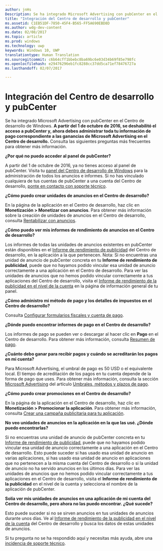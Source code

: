 ```yaml
---
author: jnHs
Description: Se ha integrado Microsoft Advertising con pubCenter en el Centro de desarrollo de Windows.
title: "Integración del Centro de desarrollo y pubCenter"
ms.assetid: C1EB51DF-7850-45F4-B565-FF5A690EBD8D
ms.author: wdg-dev-content
ms.date: 02/08/2017
ms.topic: article
ms.prod: windows
ms.technology: uwp
keywords: Windows 10, UWP
translationtype: Human Translation
ms.sourcegitcommit: c6b64cff1bbebc8ba69bc6e03d34b69f85e798fc
ms.openlocfilehash: e29476296eb1fc8288cc37dd5ca71ef78476727a
ms.lasthandoff: 02/07/2017

---
```


# <a name="pubcenter-dev-center-integration"></a>Integración del Centro de desarrollo y pubCenter

Se ha integrado Microsoft Advertising con pubCenter en el Centro de desarrollo de Windows. **A partir del 1 de octubre de 2016, se deshabilitó el acceso a pubCenter y, ahora debes administrar toda tu información de pago correspondiente a las ganancias de Microsoft Advertising en el Centro de desarrollo.** Consulta las siguientes preguntas más frecuentes para obtener más información.

**¿Por qué no puedo acceder al panel de pubCenter?**

A partir del 1 de octubre de 2016, ya no tienes acceso al panel de pubCenter. Visita tu [panel del Centro de desarrollo de Windows](https://developer.microsoft.com/dashboard/apps/overview) para la administración de todos los anuncios e informes. Si no has vinculado cualquiera de tus cuentas de pubCenter a una cuenta del Centro de desarrollo, [ponte en contacto con soporte técnico](http://go.microsoft.com/fwlink/?LinkId=393643).

**¿Cómo puedo crear unidades de anuncios en el Centro de desarrollo?**

En la página de la aplicación en el Centro de desarrollo, haz clic en **Monetización > Monetizar con anuncios**. Para obtener más información sobre la creación de unidades de anuncios en el Centro de desarrollo, consulta [Rentabilizar con anuncios](monetize-with-ads.md).

**¿Cómo puedo ver mis informes de rendimiento de anuncios en el Centro de desarrollo?**

Los informes de todas las unidades de anuncios existentes en pubCenter están disponibles en el [Informe de rendimiento de publicidad](advertising-performance-report.md) del Centro de desarrollo, en la aplicación a la que pertenecen. Nota: Si no encuentras una unidad de anuncio de pubCenter concreta en tu **Informe de rendimiento de publicidad**, puede que no hayamos podido vincular esa unidad de anuncio correctamente a una aplicación en el Centro de desarrollo. Para ver las unidades de anuncios que no hemos podido vincular correctamente a tus aplicaciones del Centro de desarrollo, visita el [Informe de rendimiento de la publicidad en el nivel de la cuenta](advertising-performance-report.md#account-level-advertising-performance-report) en la página de información general de tu panel. 

**¿Cómo administro mi método de pago y los detalles de impuestos en el Centro de desarrollo?**

Consulta [Configurar formularios fiscales y cuenta de pago](setting-up-your-payout-account-and-tax-forms.md).

**¿Dónde puedo encontrar informes de pago en el Centro de desarrollo?**

Los informes de pago se pueden ver o descargar al hacer clic en **Pago** en el Centro de desarrollo. Para obtener más información, consulta [Resumen de pago](payout-summary.md).

**¿Cuánto debo ganar para recibir pagos y cuándo se acreditarán los pagos en mi cuenta?**

Para Microsoft Advertising, el umbral de pago es 50 USD o el equivalente local. El tiempo de acreditación de los pagos en tu cuenta depende de la forma de pago que uses. Para obtener más información, consulta la sección [Microsoft Advertising](payment-thresholds-methods-and-timeframes.md#microsoft-advertising) del artículo [Umbrales, métodos y plazos de pago](payment-thresholds-methods-and-timeframes.md).

**¿Cómo puedo crear promociones en el Centro de desarrollo?**

En la página de la aplicación en el Centro de desarrollo, haz clic en **Monetización > Promocionar la aplicación**. Para obtener más información, consulta [Crear una campaña publicitaria para tu aplicación](create-an-ad-campaign-for-your-app.md).

**No veo unidades de anuncios en la aplicación en la que las usé. ¿Dónde puedo encontrarlas?**

Si no encuentras una unidad de anuncio de pubCenter concreta en tu [Informe de rendimiento de publicidad](advertising-performance-report.md), puede que no hayamos podido vincular esa unidad de anuncio correctamente a una aplicación en el Centro de desarrollo. Esto puede suceder si has usado esa unidad de anuncio en varias aplicaciones, si has usado esa unidad de anuncio en aplicaciones que no pertenecen a la misma cuenta del Centro de desarrollo o si la unidad de anuncio no ha servido anuncios en los últimos días. Para ver las unidades de anuncios que no hemos podido vincular correctamente a tus aplicaciones en el Centro de desarrollo, visita el **Informe de rendimiento de la publicidad** en el nivel de la cuenta y selecciona el nombre de la aplicación de pubCenter. 

**Solía ver mis unidades de anuncios en una aplicación de mi cuenta del Centro de desarrollo, pero ahora no las puedo encontrar. ¿Qué sucede?**

Esto puede suceder si no se sirven anuncios en tus unidades de anuncios durante unos días. Ve al [Informe de rendimiento de la publicidad en el nivel de la cuenta](advertising-performance-report.md#account-level-advertising-performance-report) del Centro de desarrollo y busca los datos de estas unidades de anuncios.

Si tu pregunta no se ha respondido aquí y necesitas más ayuda, abre una [incidencia de soporte técnico](http://go.microsoft.com/fwlink/p/?LinkId=733342).



 

